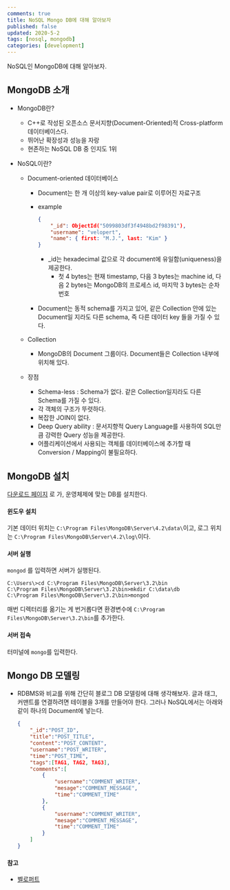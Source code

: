 ```yaml
---
comments: true
title: NoSQL Mongo DB에 대해 알아보자
published: false
updated: 2020-5-2
tags: [nosql, mongodb]
categories: [development]
---
```


NoSQL인 MongoDB에 대해 알아보자.



## MongoDB 소개

- MongoDB란?

  - C++로 작성된 오픈소스 문서지향(Document-Oriented)적 Cross-platform 데이터베이스다.
  - 뛰어난 확장성과 성능을 자랑
  - 현존하는 NoSQL DB 중 인지도 1위

- NoSQL이란?

  - Document-oriented 데이터베이스

    - Document는 한 개 이상의 key-value pair로 이루어진 자료구조

    - example

      ```json
      {
          "_id": ObjectId("5099803df3f4948bd2f98391"),
          "username": "velopert",
          "name": { first: "M.J.", last: "Kim" }
      }
      ```

      - _id는 hexadecimal 값으로 각 document에 유일함(uniqueness)을 제공한다.
        - 첫 4 bytes는 현재 timestamp, 다음 3 bytes는 machine id, 다음 2 bytes는 MongoDB의 프로세스 id, 마지막 3 bytes는 순차번호

    - Document는 동적 schema를 가지고 있어, 같은 Collection 안에 있는 Document일 지라도 다른 schema, 즉 다른 데이터 key 들을 가질 수 있다.

  - Collection

    - MongoDB의 Document 그룹이다. Document들은 Collection 내부에 위치해 있다.
  
  - 장점
    - Schema-less : Schema가 없다. 같은 Collection일지라도 다른 Schema를 가질 수 있다.
    - 각 객체의 구조가 뚜렷하다.
    - 복잡한 JOIN이 없다.
    - Deep Query ability : 문서지향적 Query Language를 사용하여 SQL만큼 강력한 Query 성능을 제공한다.
    - 어플리케이션에서 사용되는 객체를 데이터베이스에 추가할 때 Conversion / Mapping이 불필요하다.



## MongoDB 설치

[다운로드 페이지](https://www.mongodb.com/download-center/community) 로 가, 운영체제에 맞는 DB를 설치한다.

#### 윈도우 설치

기본 데이터 위치는 
`C:\Program Files\MongoDB\Server\4.2\data\`이고, 로그 위치는 `C:\Program Files\MongoDB\Server\4.2\log\`이다.

#### 서버 실행

`mongod` 를 입력하면 서버가 실행된다.

```
C:\Users\>cd C:\Program Files\MongoDB\Server\3.2\bin
C:\Program Files\MongoDB\Server\3.2\bin>mkdir C:\data\db
C:\Program Files\MongoDB\Server\3.2\bin>mongod
```

매번 디렉터리를 옮기는 게 번거롭다면 환경변수에 `C:\Program Files\MongoDB\Server\3.2\bin`를 추가한다.

#### 서버 접속

터미널에 `mongo`를 입력한다.



## Mongo DB 모델링

- RDBMS와 비교를 위해 간단히 블로그 DB 모델링에 대해 생각해보자. 글과 태그, 커맨트를 연결하려면 테이블을 3개를 만들어야 한다. 그러나 NoSQL에서는 아래와 같이 하나의 Document에 넣는다.

  ```json
  {
      "_id":"POST_ID",
      "title":"POST_TITLE",
      "content":"POST_CONTENT",
      "username":"POST_WRITER",
      "time":"POST_TIME",
      "tags":[TAG1, TAG2, TAG3],
      "comments":[
          {
              "username":"COMMENT_WRITER",
              "mesage":"COMMENT_MESSAGE",
              "time":"COMMENT_TIME"
          },
          {
              "username":"COMMENT_WRITER",
              "mesage":"COMMENT_MESSAGE",
              "time":"COMMENT_TIME"
          }
      ]
  }
  ```







#### 참고

- [벨로퍼트](https://velopert.com/436)

